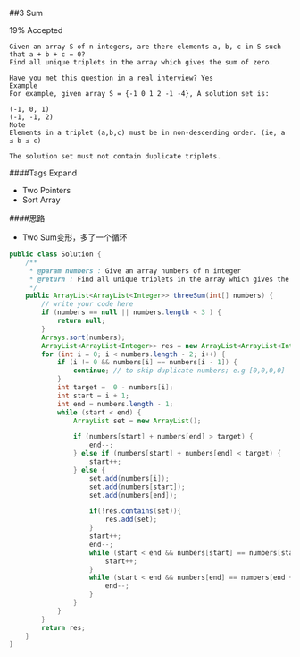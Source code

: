##3 Sum

19% Accepted

	Given an array S of n integers, are there elements a, b, c in S such that a + b + c = 0?
    Find all unique triplets in the array which gives the sum of zero.

	Have you met this question in a real interview? Yes
	Example
	For example, given array S = {-1 0 1 2 -1 -4}, A solution set is:

	(-1, 0, 1)
	(-1, -1, 2)
	Note
	Elements in a triplet (a,b,c) must be in non-descending order. (ie, a ≤ b ≤ c)

	The solution set must not contain duplicate triplets.

####Tags Expand
- Two Pointers
- Sort Array

####思路
- Two Sum变形，多了一个循环

```java
public class Solution {
    /**
     * @param numbers : Give an array numbers of n integer
     * @return : Find all unique triplets in the array which gives the sum of zero.
     */
    public ArrayList<ArrayList<Integer>> threeSum(int[] numbers) {
        // write your code here
        if (numbers == null || numbers.length < 3 ) {
            return null;
        }
        Arrays.sort(numbers);
        ArrayList<ArrayList<Integer>> res = new ArrayList<ArrayList<Integer>>();
        for (int i = 0; i < numbers.length - 2; i++) {
            if (i != 0 && numbers[i] == numbers[i - 1]) {
				continue; // to skip duplicate numbers; e.g [0,0,0,0]
			}
            int target =  0 - numbers[i];
            int start = i + 1;
            int end = numbers.length - 1;
            while (start < end) {
                ArrayList set = new ArrayList();

                if (numbers[start] + numbers[end] > target) {
                    end--;
                } else if (numbers[start] + numbers[end] < target) {
                    start++;
                } else {
                    set.add(numbers[i]);
                    set.add(numbers[start]);
                    set.add(numbers[end]);

                    if(!res.contains(set)){
                        res.add(set);
                    }
                    start++;
                    end--;
                    while (start < end && numbers[start] == numbers[start - 1]){
                        start++;
                    }
                    while (start < end && numbers[end] == numbers[end + 1]) {
                        end--;
                    }
                }
            }
        }
        return res;
    }
}

```

